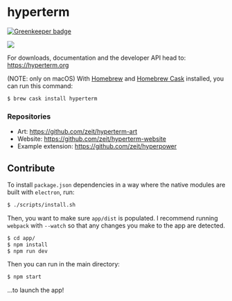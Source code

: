 # hyperterm

[![Greenkeeper badge](https://badges.greenkeeper.io/blakeembrey/hyperterm.svg)](https://greenkeeper.io/)

![](https://cldup.com/tD67NzPryA.gif)

For downloads, documentation and the developer API head to: https://hyperterm.org

(NOTE: only on macOS) With [Homebrew](http://brew.sh/) and [Homebrew Cask](https://caskroom.github.io/) installed, you can run this command:

```bash
$ brew cask install hyperterm
```

### Repositories

- Art: https://github.com/zeit/hyperterm-art
- Website: https://github.com/zeit/hyperterm-website
- Example extension: https://github.com/zeit/hyperpower

## Contribute

To install `package.json` dependencies in a way where the native
modules are built with `electron`, run:

```bash
$ ./scripts/install.sh
```

Then, you want to make sure `app/dist` is populated. I recommend
running `webpack` with `--watch` so that any changes you make
to the app are detected.

```bash
$ cd app/
$ npm install
$ npm run dev
```

Then you can run in the main directory:

```bash
$ npm start
```

...to launch the app!
